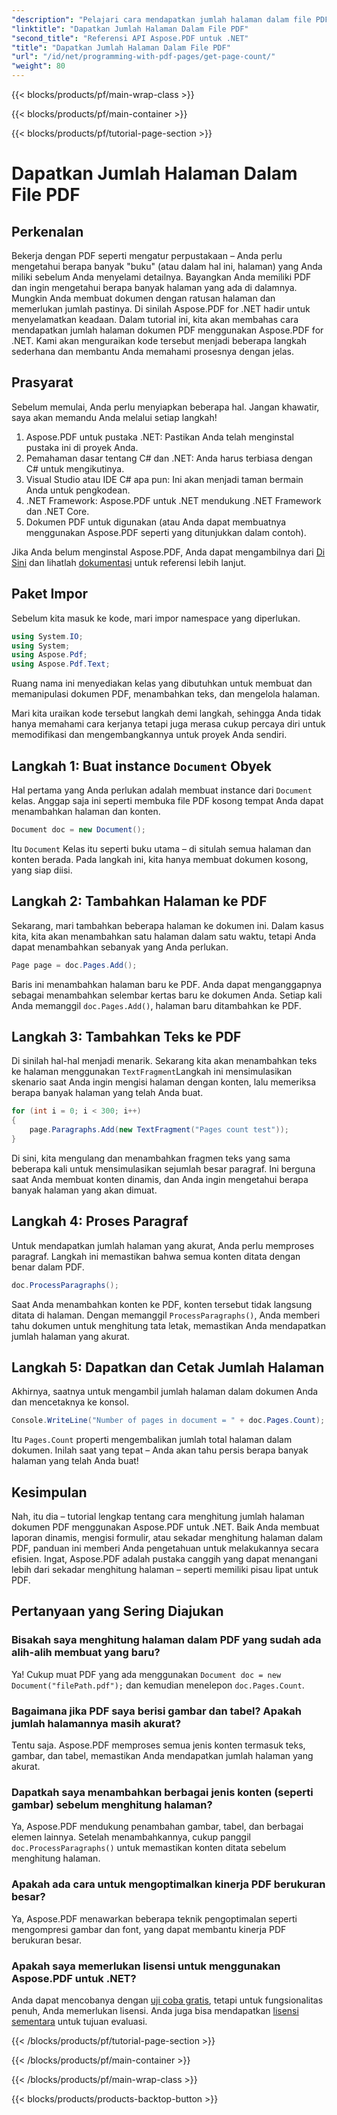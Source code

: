 ```yaml
---
"description": "Pelajari cara mendapatkan jumlah halaman dalam file PDF menggunakan Aspose.PDF untuk .NET. Ikuti panduan langkah demi langkah kami untuk solusi yang sederhana dan efektif."
"linktitle": "Dapatkan Jumlah Halaman Dalam File PDF"
"second_title": "Referensi API Aspose.PDF untuk .NET"
"title": "Dapatkan Jumlah Halaman Dalam File PDF"
"url": "/id/net/programming-with-pdf-pages/get-page-count/"
"weight": 80
---
```


{{< blocks/products/pf/main-wrap-class >}}

{{< blocks/products/pf/main-container >}}

{{< blocks/products/pf/tutorial-page-section >}}

# Dapatkan Jumlah Halaman Dalam File PDF

## Perkenalan

Bekerja dengan PDF seperti mengatur perpustakaan – Anda perlu mengetahui berapa banyak "buku" (atau dalam hal ini, halaman) yang Anda miliki sebelum Anda menyelami detailnya. Bayangkan Anda memiliki PDF dan ingin mengetahui berapa banyak halaman yang ada di dalamnya. Mungkin Anda membuat dokumen dengan ratusan halaman dan memerlukan jumlah pastinya. Di sinilah Aspose.PDF for .NET hadir untuk menyelamatkan keadaan. Dalam tutorial ini, kita akan membahas cara mendapatkan jumlah halaman dokumen PDF menggunakan Aspose.PDF for .NET. Kami akan menguraikan kode tersebut menjadi beberapa langkah sederhana dan membantu Anda memahami prosesnya dengan jelas.

## Prasyarat

Sebelum memulai, Anda perlu menyiapkan beberapa hal. Jangan khawatir, saya akan memandu Anda melalui setiap langkah!

1. Aspose.PDF untuk pustaka .NET: Pastikan Anda telah menginstal pustaka ini di proyek Anda.
2. Pemahaman dasar tentang C# dan .NET: Anda harus terbiasa dengan C# untuk mengikutinya.
3. Visual Studio atau IDE C# apa pun: Ini akan menjadi taman bermain Anda untuk pengkodean.
4. .NET Framework: Aspose.PDF untuk .NET mendukung .NET Framework dan .NET Core.
5. Dokumen PDF untuk digunakan (atau Anda dapat membuatnya menggunakan Aspose.PDF seperti yang ditunjukkan dalam contoh).

Jika Anda belum menginstal Aspose.PDF, Anda dapat mengambilnya dari [Di Sini](https://releases.aspose.com/pdf/net/) dan lihatlah [dokumentasi](https://reference.aspose.com/pdf/net/) untuk referensi lebih lanjut.

## Paket Impor

Sebelum kita masuk ke kode, mari impor namespace yang diperlukan.

```csharp
using System.IO;
using System;
using Aspose.Pdf;
using Aspose.Pdf.Text;
```

Ruang nama ini menyediakan kelas yang dibutuhkan untuk membuat dan memanipulasi dokumen PDF, menambahkan teks, dan mengelola halaman.

Mari kita uraikan kode tersebut langkah demi langkah, sehingga Anda tidak hanya memahami cara kerjanya tetapi juga merasa cukup percaya diri untuk memodifikasi dan mengembangkannya untuk proyek Anda sendiri.

## Langkah 1: Buat instance `Document` Obyek

Hal pertama yang Anda perlukan adalah membuat instance dari `Document` kelas. Anggap saja ini seperti membuka file PDF kosong tempat Anda dapat menambahkan halaman dan konten.

```csharp
Document doc = new Document();
```

Itu `Document` Kelas itu seperti buku utama – di situlah semua halaman dan konten berada. Pada langkah ini, kita hanya membuat dokumen kosong, yang siap diisi.

## Langkah 2: Tambahkan Halaman ke PDF

Sekarang, mari tambahkan beberapa halaman ke dokumen ini. Dalam kasus kita, kita akan menambahkan satu halaman dalam satu waktu, tetapi Anda dapat menambahkan sebanyak yang Anda perlukan.

```csharp
Page page = doc.Pages.Add();
```

Baris ini menambahkan halaman baru ke PDF. Anda dapat menganggapnya sebagai menambahkan selembar kertas baru ke dokumen Anda. Setiap kali Anda memanggil `doc.Pages.Add()`, halaman baru ditambahkan ke PDF.

## Langkah 3: Tambahkan Teks ke PDF

Di sinilah hal-hal menjadi menarik. Sekarang kita akan menambahkan teks ke halaman menggunakan `TextFragment`Langkah ini mensimulasikan skenario saat Anda ingin mengisi halaman dengan konten, lalu memeriksa berapa banyak halaman yang telah Anda buat.

```csharp
for (int i = 0; i < 300; i++)
{
    page.Paragraphs.Add(new TextFragment("Pages count test"));
}
```

Di sini, kita mengulang dan menambahkan fragmen teks yang sama beberapa kali untuk mensimulasikan sejumlah besar paragraf. Ini berguna saat Anda membuat konten dinamis, dan Anda ingin mengetahui berapa banyak halaman yang akan dimuat.

## Langkah 4: Proses Paragraf

Untuk mendapatkan jumlah halaman yang akurat, Anda perlu memproses paragraf. Langkah ini memastikan bahwa semua konten ditata dengan benar dalam PDF.

```csharp
doc.ProcessParagraphs();
```

Saat Anda menambahkan konten ke PDF, konten tersebut tidak langsung ditata di halaman. Dengan memanggil `ProcessParagraphs()`, Anda memberi tahu dokumen untuk menghitung tata letak, memastikan Anda mendapatkan jumlah halaman yang akurat.

## Langkah 5: Dapatkan dan Cetak Jumlah Halaman

Akhirnya, saatnya untuk mengambil jumlah halaman dalam dokumen Anda dan mencetaknya ke konsol.

```csharp
Console.WriteLine("Number of pages in document = " + doc.Pages.Count);
```

Itu `Pages.Count` properti mengembalikan jumlah total halaman dalam dokumen. Inilah saat yang tepat – Anda akan tahu persis berapa banyak halaman yang telah Anda buat!

## Kesimpulan

Nah, itu dia – tutorial lengkap tentang cara menghitung jumlah halaman dokumen PDF menggunakan Aspose.PDF untuk .NET. Baik Anda membuat laporan dinamis, mengisi formulir, atau sekadar menghitung halaman dalam PDF, panduan ini memberi Anda pengetahuan untuk melakukannya secara efisien. Ingat, Aspose.PDF adalah pustaka canggih yang dapat menangani lebih dari sekadar menghitung halaman – seperti memiliki pisau lipat untuk PDF.

## Pertanyaan yang Sering Diajukan

### Bisakah saya menghitung halaman dalam PDF yang sudah ada alih-alih membuat yang baru?  
Ya! Cukup muat PDF yang ada menggunakan `Document doc = new Document("filePath.pdf");` dan kemudian menelepon `doc.Pages.Count`.

### Bagaimana jika PDF saya berisi gambar dan tabel? Apakah jumlah halamannya masih akurat?  
Tentu saja. Aspose.PDF memproses semua jenis konten termasuk teks, gambar, dan tabel, memastikan Anda mendapatkan jumlah halaman yang akurat.

### Dapatkah saya menambahkan berbagai jenis konten (seperti gambar) sebelum menghitung halaman?  
Ya, Aspose.PDF mendukung penambahan gambar, tabel, dan berbagai elemen lainnya. Setelah menambahkannya, cukup panggil `doc.ProcessParagraphs()` untuk memastikan konten ditata sebelum menghitung halaman.

### Apakah ada cara untuk mengoptimalkan kinerja PDF berukuran besar?  
Ya, Aspose.PDF menawarkan beberapa teknik pengoptimalan seperti mengompresi gambar dan font, yang dapat membantu kinerja PDF berukuran besar.

### Apakah saya memerlukan lisensi untuk menggunakan Aspose.PDF untuk .NET?  
Anda dapat mencobanya dengan [uji coba gratis](https://releases.aspose.com/), tetapi untuk fungsionalitas penuh, Anda memerlukan lisensi. Anda juga bisa mendapatkan [lisensi sementara](https://purchase.aspose.com/temporary-license/) untuk tujuan evaluasi.

{{< /blocks/products/pf/tutorial-page-section >}}

{{< /blocks/products/pf/main-container >}}

{{< /blocks/products/pf/main-wrap-class >}}

{{< blocks/products/products-backtop-button >}}